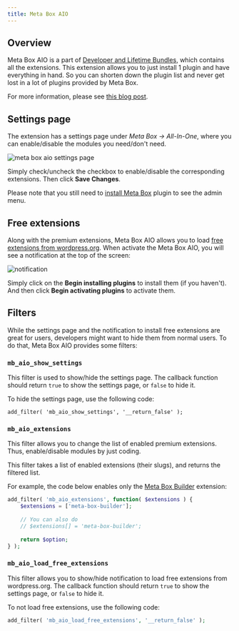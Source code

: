 ```yaml
---
title: Meta Box AIO
---
```


## Overview

Meta Box AIO is a part of [Developer and Lifetime Bundles](https://metabox.io/pricing/), which contains all the extensions. This extension allows you to just install 1 plugin and have everything in hand. So you can shorten down the plugin list and never get lost in a lot of plugins provided by Meta Box.

For more information, please see [this blog post](https://metabox.io/meta-box-aio-available/).

## Settings page

The extension has a settings page under *Meta Box &rarr; All-In-One*, where you can enable/disable the modules you need/don't need.

![meta box aio settings page](https://i.imgur.com/FA0gwWy.png)

Simply check/uncheck the checkbox to enable/disable the corresponding extensions. Then click **Save Changes**.

Please note that you still need to [install Meta Box](/installation/) plugin to see the admin menu.

## Free extensions

Along with the premium extensions, Meta Box AIO allows you to load [free extensions from wordpress.org](https://profiles.wordpress.org/metabox#content-plugins). When activate the Meta Box AIO, you will see a notification at the top of the screen:

![notification](https://i.imgur.com/jOs4Its.png)

Simply click on the **Begin installing plugins** to install them (if you haven't). And then click **Begin activating plugins** to activate them.

## Filters

While the settings page and the notification to install free extensions are great for users, developers might want to hide them from normal users. To do that, Meta Box AIO provides some filters:

### `mb_aio_show_settings`

This filter is used to show/hide the settings page. The callback function should return `true` to show the settings page, or `false` to hide it.

To hide the settings page, use the following code:

```
add_filter( 'mb_aio_show_settings', '__return_false' );
```

### `mb_aio_extensions`

This filter allows you to change the list of enabled premium extensions. Thus, enable/disable modules by just coding.

This filter takes a list of enabled extensions (their slugs), and returns the filtered list.

For example, the code below enables only the [Meta Box Builder](https://metabox.io/plugins/meta-box-builder/) extension:

```php
add_filter( 'mb_aio_extensions', function( $extensions ) {
    $extensions = ['meta-box-builder'];
    
    // You can also do
    // $extensions[] = 'meta-box-builder';
    
    return $option;
} );
```

### `mb_aio_load_free_extensions`

This filter allows you to show/hide notification to load free extensions from wordpress.org. The callback function should return `true` to show the settings page, or `false` to hide it.

To not load free extensions, use the following code:

```php
add_filter( 'mb_aio_load_free_extensions', '__return_false' );
```
